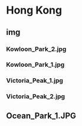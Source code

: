 # Hong Kong

## img

### Kowloon_Park_2.jpg

### Kowloon_Park_1.jpg

### Victoria_Peak_1.jpg

### Victoria_Peak_2.jpg

## Ocean_Park_1.JPG

